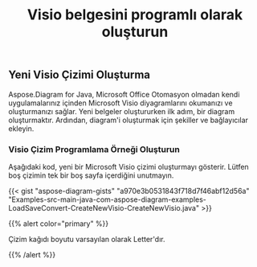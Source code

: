 ﻿---
title: Visio belgesini programlı olarak oluşturun
linktitle: Visio belgesi oluştur
type: docs
weight: 10
url: /tr/java/create-visio-document/
description: Bu sayfada Visio belgesinin Aspose.Diagram kitaplığı ile sıfırdan nasıl oluşturulacağı açıklanmaktadır.
---
## **Yeni Visio Çizimi Oluşturma**
Aspose.Diagram for Java, Microsoft Office Otomasyon olmadan kendi uygulamalarınız içinden Microsoft Visio diyagramlarını okumanızı ve oluşturmanızı sağlar. Yeni belgeler oluştururken ilk adım, bir diagram oluşturmaktır. Ardından, diagram'i oluşturmak için şekiller ve bağlayıcılar ekleyin.
### **Visio Çizim Programlama Örneği Oluşturun**
Aşağıdaki kod, yeni bir Microsoft Visio çizimi oluşturmayı gösterir. Lütfen boş çizimin tek bir boş sayfa içerdiğini unutmayın.

{{< gist "aspose-diagram-gists" "a970e3b0531843f718d7f46abf12d56a" "Examples-src-main-java-com-aspose-diagram-examples-LoadSaveConvert-CreateNewVisio-CreateNewVisio.java" >}}

{{% alert color="primary" %}} 

Çizim kağıdı boyutu varsayılan olarak Letter'dır.

{{% /alert %}} 

